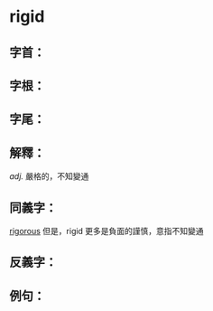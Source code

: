 # rigid


## 字首：

## 字根：

## 字尾：


## 解釋：
*adj.*
嚴格的，不知變通


## 同義字：
[rigorous](/Vocabulary/R/rigorous.md) 但是，rigid 更多是負面的謹慎，意指不知變通

## 反義字：

## 例句：

